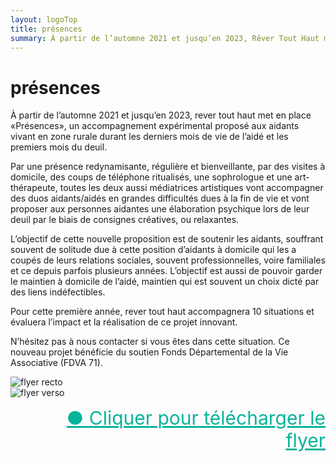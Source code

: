 ```yaml
---
layout: logoTop
title: présences
summary: À partir de l’automne 2021 et jusqu’en 2023, Rêver Tout Haut met en place «Présences», un accompagnement expérimental proposé aux aidants vivant en zone rurale durant les derniers mois de vie de l’aidé et les premiers mois du deuil. 
---
```

<h1>présences</h1>
<main>
<p class="intro-text">À partir de l’automne 2021 et jusqu’en 2023, <span class="rever-typog">rever tout haut</span> met en place «Présences», un accompagnement expérimental proposé aux aidants vivant en zone rurale durant les derniers mois de vie de l’aidé et les premiers mois du deuil.</p>

<p class="intro-text">Par une présence redynamisante, régulière et bienveillante, par des visites à domicile, des coups de téléphone ritualisés, une sophrologue et une art-thérapeute, toutes les deux aussi médiatrices artistiques vont accompagner des duos aidants/aidés en grandes difficultés dues à la fin de vie et vont proposer aux personnes aidantes une élaboration psychique lors de leur deuil par le biais de consignes créatives, ou relaxantes.</p>

<p class="intro-text">L’objectif de cette nouvelle proposition est de soutenir les aidants, souffrant souvent de solitude due à cette position d’aidants à domicile qui les a coupés de leurs relations sociales, souvent professionnelles, voire familiales et ce depuis parfois plusieurs années. 
L’objectif est aussi de pouvoir garder le maintien à domicile de l’aidé, maintien qui est souvent un choix dicté par des liens indéfectibles.</p>

<p class="intro-text">Pour cette première année, <span class="rever-typog">rever tout haut</span> accompagnera 10 situations et évaluera l’impact et la réalisation de ce projet innovant.</p>

<p class="intro-text">N’hésitez pas à nous contacter si vous êtes dans cette situation. 
Ce nouveau projet bénéficie du soutien Fonds Départemental de la Vie Associative (FDVA 71).</p>
</main>
<div class="center-max600-block">
<img alt="flyer recto" src="https://res.cloudinary.com/dnxcesebo/image/upload/f_auto,q_auto/v1631675385/presences-flyer-recto_tlr5xs.jpg"><br>
<img alt="flyer verso" src="https://res.cloudinary.com/dnxcesebo/image/upload/f_auto,q_auto/v1631675384/presences-flyer-verso_iglybi.jpg">
</div>
<ul style="text-align:right;list-style-type:none">
    <li>
      <a style="color:hsl(171,93.5%,36.5%); font-size:30px" href="/media/presences-flyer.pdf" download="presences-flyer">●&nbsp;Cliquer pour télécharger le flyer</a>
    </li>
</ul>